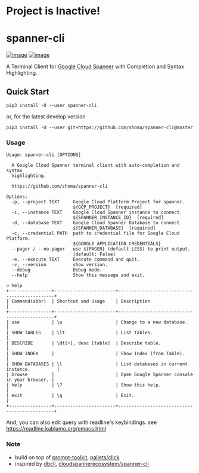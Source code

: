 # Project is Inactive!



# spanner-cli
[![image](https://img.shields.io/pypi/v/spanner-cli.svg)](https://python.org/pypi/spanner-cli)
[![image](https://img.shields.io/pypi/l/spanner-cli.svg)](https://python.org/pypi/spanner-cli)

A Terminal Client for [Google Cloud Spanner](https://cloud.google.com/spanner/) with Completion and Syntax Highlighting.

Quick Start
-----------
```
pip3 install -U --user spanner-cli
```
or, for the latest develop version
```
pip3 install -U --user git+https://github.com/shoma/spanner-cli@master
```

### Usage
```
Usage: spanner-cli [OPTIONS]

  A Google Cloud Spanner terminal client with auto-completion and syntax
  highlighting.

  https://github.com/shoma/spanner-cli

Options:
  -p, --project TEXT     Google Cloud Platform Project for spanner.
                         ${GCP_PROJECT}  [required]
  -i, --instance TEXT    Google Cloud Spanner instance to connect.
                         ${SPANNER_INSTANCE_ID}  [required]
  -d, --database TEXT    Google Cloud Spanner Database to connect.
                         ${SPANNER_DATABASE}  [required]
  -c, --credential PATH  path to credential file for Google Cloud Platform.
                         ${GOOGLE_APPLICATION_CREDENTIALS}
  --pager / --no-pager   use ${PAGER} (default LESS) to print output.
                         [default: False]
  -e, --execute TEXT     Execute command and quit.
  -v, --version          show version.
  --debug                Debug mode.
  --help                 Show this message and exit.
```

```
> help
+----------------+-----------------------+----------------------------------------------+
| Command(abbr)  | Shortcut and Usage    | Description                                  |
+----------------+-----------------------+----------------------------------------------+
| use            | \u                    | Change to a new database.                    |
| SHOW TABLES    | \lt                   | List tables.                                 |
| DESCRIBE       | \dt[+], desc [table]  | Describe table.                              |
| SHOW INDEX     |                       | Show Index (from Table).                     |
| SHOW DATABASES | \l                    | List databases in current instance.          |
| browse         |                       | Open Google Spanner console in your browser. |
| help           | \?                    | Show this help.                              |
| exit           | \q                    | Exit.                                        |
+----------------+-----------------------+----------------------------------------------+
```
And, you can also edit query with readline's keybindings.
see https://readline.kablamo.org/emacs.html

### Note
- build on top of [prompt\-toolkit](https://github.com/prompt-toolkit/python-prompt-toolkit), [pallets/click](https://github.com/pallets/click)
- inspired by [dbcli](https://github.com/dbcli), [cloudspannerecosystem/spanner\-cli](https://github.com/cloudspannerecosystem//spanner-cli)
